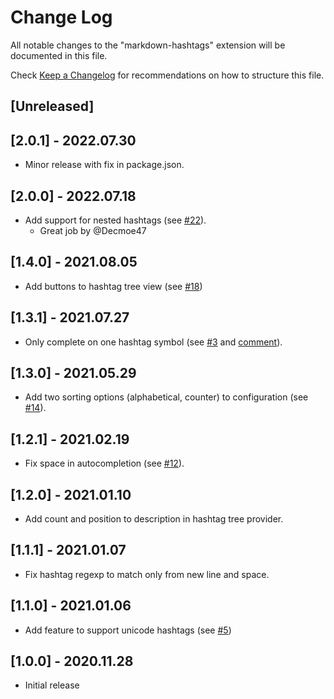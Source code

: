 # Change Log

All notable changes to the "markdown-hashtags" extension will be documented in this file.

Check [Keep a Changelog](http://keepachangelog.com/) for recommendations on how to structure this file.

## [Unreleased]

## [2.0.1] - 2022.07.30

- Minor release with fix in package.json.

## [2.0.0] - 2022.07.18

- Add support for nested hashtags (see [#22](https://github.com/vanadium23/markdown-hashtags/pull/22)).
  - Great job by @Decmoe47

## [1.4.0] - 2021.08.05

- Add buttons to hashtag tree view (see [#18](https://github.com/vanadium23/markdown-hashtags/issues/18))

## [1.3.1] - 2021.07.27

- Only complete on one hashtag symbol (see [#3](https://github.com/vanadium23/markdown-hashtags/issues/3) and [comment](https://github.com/vanadium23/markdown-hashtags/issues/13#issuecomment-886175972)).

## [1.3.0] - 2021.05.29

- Add two sorting options (alphabetical, counter) to configuration (see [#14](https://github.com/vanadium23/markdown-hashtags/issues/14)).

## [1.2.1] - 2021.02.19

- Fix space in autocompletion (see [#12](https://github.com/vanadium23/markdown-hashtags/issues/12)).

## [1.2.0] - 2021.01.10

- Add count and position to description in hashtag tree provider.

## [1.1.1] - 2021.01.07

- Fix hashtag regexp to match only from new line and space.

## [1.1.0] - 2021.01.06

- Add feature to support unicode hashtags (see [#5](https://github.com/vanadium23/markdown-hashtags/issues/5))

## [1.0.0] - 2020.11.28

- Initial release
